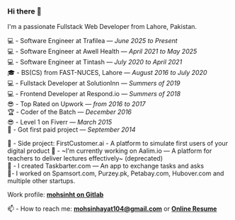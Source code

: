 ### Hi there 👋

I'm a passionate Fullstack Web Developer from Lahore, Pakistan. 

💻  - Software Engineer at Trafilea — *June 2025 to Present*   
💻  - Software Engineer at Awell Health — *April 2021 to May 2025*   
💻  - Software Engineer at Tintash — *July 2020 to April 2021*  
🎓  - BS(CS) from FAST-NUCES, Lahore — *August 2016 to July 2020*  
💻  - Fullstack Developer at SolutionInn — *Summers of 2019*  
💻  - Frontend Developer at Respond.io — *Summers of 2018*  
😎  - Top Rated on Upwork — *from 2016 to 2017*  
🏆  - Coder of the Batch — *December 2016*  
😎  - Level 1 on Fiverr — *March 2015*  
🧭  - Got first paid project — *September 2014*  

🔭  - Side project: FirstCustomer.ai - A platform to simulate first users of your digital product
🔭  - ~I'm currently working on Aalim.io — A platform for teachers to deliver lectures effectively~ (deprecated)  
💱  - I created Taskbarter.com — An app to exchange tasks and asks  
👷‍  - I worked on Spamsort.com, Purzey.pk, Petabay.com, Hubover.com and multiple other startups.

Work profile: **[mohsinht on Gitlab](https://gitlab.com/mohsinht)**

📫  - How to reach me: **mohsinhayat104@gmail.com** or **[Online Resume](https://mohsinht.com)**
